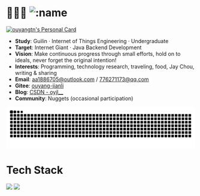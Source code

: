 # 👋🐹🐹 ![:name](https://count.getloli.com/@:ouyangtn)
[![ouyangtn's Personal Card](https://cardivo.vercel.app/api?name=ouyangtn&title=Java%20Backend%20Dev%20Candidate%20%7C%20IoT%20Undergraduate&description=Hi,%20I'm%20struggling%20for%20my%20ideal~~%20Keep%20working%20hard!%20Hope%20to%20make%20progress%20through%20small%20efforts,%20hold%20on%20to%20ideals!&image=https://avatars.githubusercontent.com/u/134705383?v=4&backgroundColor=%23f0f8ff&pattern=leaf&colorPattern=%23e6f7ff&github=ouyangtn&gitee=ouyang-jianli&blog=https://blog.csdn.net/oyjl__?spm&email=aa1886705@outlook.com&nuggets=用户名不存在吗)](https://github.com/ouyangtn)
- **Study**: Guilin · Internet of Things Engineering · Undergraduate
- **Target**: Internet Giant · Java Backend Development
- **Vision**: Make continuous progress through small efforts, hold on to ideals, never forget the original intention!
- **Interests**: Programming, technology research, traveling, food, Jay Chou, writing & sharing
- **Email**: aa1886705@outlook.com / 776271173@qq.com
- **Gitee**: [ouyang-jianli](https://gitee.com/ouyang-jianli)
- **Blog**: [CSDN - oyjl__](https://blog.csdn.net/oyjl__?spm)
- **Community**: Nuggets (occasional participation)
<picture>
  <source media="(prefers-color-scheme: dark)" srcset="https://raw.githubusercontent.com/ouyangtn/ouyangtn/output/github-contribution-grid-snake-dark.svg">
  <source media="(prefers-color-scheme: light)" srcset="https://raw.githubusercontent.com/ouyangtn/ouyangtn/output/github-contribution-grid-snake.svg">
  <img alt="github contribution grid snake animation" src="https://raw.githubusercontent.com/ouyangtn/ouyangtn/output/github-contribution-grid-snake.svg">
</picture>

# Tech Stack
![](https://github-readme-stats.vercel.app/api/top-langs/?username=ouyangtn&layout=compact&bg_color=30,e96443,904e95&title_color=fff&langs_count=10&text_color=fff&hide=html,css,Cython,TypeScript,Jupyter%20notebook,Starlark,scss,less)
![](https://github-readme-stats.vercel.app/api?username=ouyangtn&show_icons=true&theme=panda&count_private=true)

